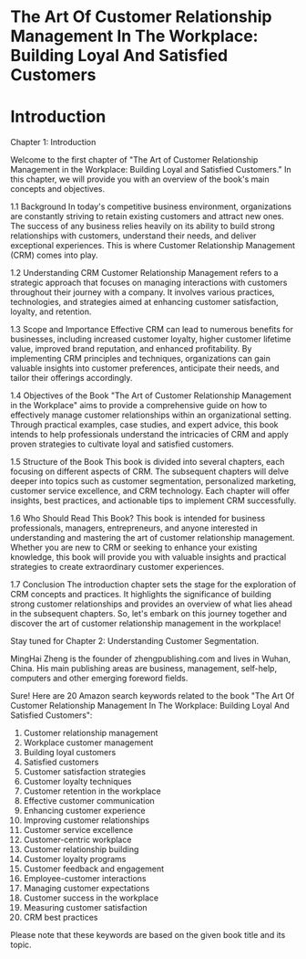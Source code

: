 # The Art Of Customer Relationship Management In The Workplace: Building Loyal And Satisfied Customers

# Introduction

Chapter 1: Introduction

Welcome to the first chapter of "The Art of Customer Relationship Management in the Workplace: Building Loyal and Satisfied Customers." In this chapter, we will provide you with an overview of the book's main concepts and objectives.

1.1 Background In today's competitive business environment, organizations are constantly striving to retain existing customers and attract new ones. The success of any business relies heavily on its ability to build strong relationships with customers, understand their needs, and deliver exceptional experiences. This is where Customer Relationship Management (CRM) comes into play.

1.2 Understanding CRM Customer Relationship Management refers to a strategic approach that focuses on managing interactions with customers throughout their journey with a company. It involves various practices, technologies, and strategies aimed at enhancing customer satisfaction, loyalty, and retention.

1.3 Scope and Importance Effective CRM can lead to numerous benefits for businesses, including increased customer loyalty, higher customer lifetime value, improved brand reputation, and enhanced profitability. By implementing CRM principles and techniques, organizations can gain valuable insights into customer preferences, anticipate their needs, and tailor their offerings accordingly.

1.4 Objectives of the Book "The Art of Customer Relationship Management in the Workplace" aims to provide a comprehensive guide on how to effectively manage customer relationships within an organizational setting. Through practical examples, case studies, and expert advice, this book intends to help professionals understand the intricacies of CRM and apply proven strategies to cultivate loyal and satisfied customers.

1.5 Structure of the Book This book is divided into several chapters, each focusing on different aspects of CRM. The subsequent chapters will delve deeper into topics such as customer segmentation, personalized marketing, customer service excellence, and CRM technology. Each chapter will offer insights, best practices, and actionable tips to implement CRM successfully.

1.6 Who Should Read This Book? This book is intended for business professionals, managers, entrepreneurs, and anyone interested in understanding and mastering the art of customer relationship management. Whether you are new to CRM or seeking to enhance your existing knowledge, this book will provide you with valuable insights and practical strategies to create extraordinary customer experiences.

1.7 Conclusion The introduction chapter sets the stage for the exploration of CRM concepts and practices. It highlights the significance of building strong customer relationships and provides an overview of what lies ahead in the subsequent chapters. So, let's embark on this journey together and discover the art of customer relationship management in the workplace!

Stay tuned for Chapter 2: Understanding Customer Segmentation.


MingHai Zheng is the founder of zhengpublishing.com and lives in Wuhan, China. His main publishing areas are business, management, self-help, computers and other emerging foreword fields.



Sure! Here are 20 Amazon search keywords related to the book "The Art Of Customer Relationship Management In The Workplace: Building Loyal And Satisfied Customers":

1. Customer relationship management
2. Workplace customer management
3. Building loyal customers
4. Satisfied customers
5. Customer satisfaction strategies
6. Customer loyalty techniques
7. Customer retention in the workplace
8. Effective customer communication
9. Enhancing customer experience
10. Improving customer relationships
11. Customer service excellence
12. Customer-centric workplace
13. Customer relationship building
14. Customer loyalty programs
15. Customer feedback and engagement
16. Employee-customer interactions
17. Managing customer expectations
18. Customer success in the workplace
19. Measuring customer satisfaction
20. CRM best practices

Please note that these keywords are based on the given book title and its topic.


